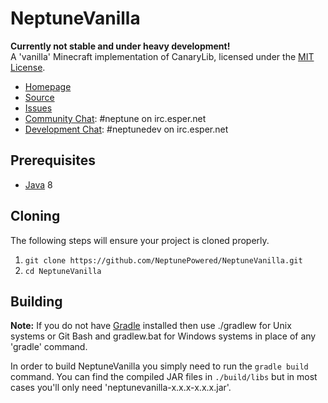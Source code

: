 NeptuneVanilla
==============

**Currently not stable and under heavy development!**  
A 'vanilla' Minecraft implementation of CanaryLib, licensed under the [MIT License]. 

* [Homepage]
* [Source]
* [Issues]
* [Community Chat]: #neptune on irc.esper.net
* [Development Chat]: #neptunedev on irc.esper.net

## Prerequisites
* [Java] 8

## Cloning
The following steps will ensure your project is cloned properly.

1. `git clone https://github.com/NeptunePowered/NeptuneVanilla.git`
2. `cd NeptuneVanilla`

## Building
__Note:__ If you do not have [Gradle] installed then use ./gradlew for Unix systems or Git Bash and gradlew.bat for
Windows systems in place of any 'gradle' command.

In order to build NeptuneVanilla you simply need to run the `gradle build` command. You can find the compiled JAR 
files in `./build/libs` but in most cases you'll only need 'neptunevanilla-x.x.x-x.x.x.jar'.

[Gradle]: http://www.gradle.org/
[Homepage]: http://www.neptunepowered.org/
[Issues]: https://github.com/NeptunePowered/NeptuneVanilla/issues
[Java]: http://java.oracle.com/
[Source]: https://github.com/NeptunePowered/
[MIT License]: http://www.tldrlegal.com/license/mit-license
[Community Chat]: https://kiwiirc.com/client/irc.esper.net/?#neptune
[Development Chat]: https://kiwiirc.com/client/irc.esper.net/?#neptunedev

